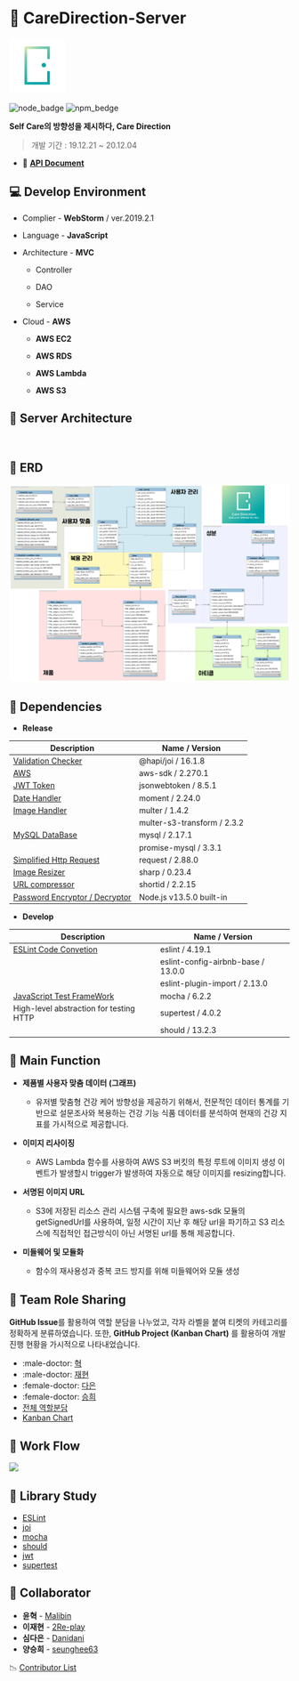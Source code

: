 # :pill: CareDirection-Server

<img src="resource/logo.png" width="100">

![node_badge](https://img.shields.io/badge/node-%3E%3D%208.0.0-green)
![npm_bedge](https://img.shields.io/badge/npm-v6.10.1-blue)

**Self Care의 방향성을 제시하다, Care Direction**

>개발 기간 : 19.12.21 ~ 20.12.04 

- :scroll: **[API Document](https://github.com/CareDirection/CareDirection-Server/wiki)**

  

## :computer: Develop Environment

- Complier - **WebStorm** / ver.2019.2.1

- Language - **JavaScript**

 - Architecture - **MVC**
   + Controller

   + DAO

   + Service

- Cloud - **AWS**
  + **AWS EC2**
  
  + **AWS RDS**
  
  + **AWS Lambda**
  
  + **AWS S3**
  
    

## :pushpin: Server Architecture

<img src="">



## :pushpin: ERD

<img src="resource/CareDirection_ERD.png">

## :pushpin: Dependencies

* **Release**

| Description                                                  | Name / Version              |
| ------------------------------------------------------------ | --------------------------- |
| [Validation Checker](https://hapi.dev/family/joi/)           | @hapi/joi / 16.1.8          |
| [AWS](https://docs.aws.amazon.com/sdk-for-javascript/v2/developer-guide/welcome.html) | aws-sdk / 2.270.1           |
| [JWT Token](https://www.npmjs.com/package/jsonwebtoken)      | jsonwebtoken / 8.5.1        |
| [Date Handler](https://momentjs.com/docs/)                   | moment / 2.24.0             |
| [Image Handler]()                                            | multer / 1.4.2              |
|                                                              | multer-s3-transform / 2.3.2 |
| [MySQL DataBase]()                                           | mysql / 2.17.1              |
|                                                              | promise-mysql / 3.3.1       |
| [Simplified Http Request](https://www.npmjs.com/package/request) | request / 2.88.0            |
| [Image Resizer](https://sharp.pixelplumbing.com/en/stable/)  | sharp / 0.23.4              |
| [URL compressor](https://www.npmjs.com/package/shortid)      | shortid / 2.2.15            |
|[Password Encryptor / Decryptor](https://nodejs.org/api/crypto.html)|Node.js v13.5.0 built-in|


* **Develop**

| Description                                       | Name / Version                     |
| ------------------------------------------------- | ---------------------------------- |
| [ESLint Code Convetion](https://eslint.org/)      | eslint / 4.19.1                    |
|                                                   | eslint-config-airbnb-base / 13.0.0 |
|                                                   | eslint-plugin-import / 2.13.0      |
| [JavaScript Test FrameWork](https://mochajs.org/) | mocha / 6.2.2                      |
| High-level abstraction for testing HTTP           | supertest / 4.0.2                  |
|                                                   | should / 13.2.3                    |



## :pushpin: Main Function

* **제품별 사용자 맞춤 데이터 (그래프)**
    * 유저별 맞춤형 건강 케어 방향성을 제공하기 위해서, 전문적인 데이터 통계를 기반으로 설문조사와 복용하는 건강 기능 식품 데이터를 분석하여 현재의 건강 지표를 가시적으로 제공합니다.
    
* **이미지 리사이징**
    * AWS Lambda 함수를 사용하여 AWS S3 버킷의 특정 루트에 이미지 생성 이벤트가 발생할시 trigger가 발생하여 자동으로 해당 이미지를 resizing합니다.

* **서명된 이미지 URL**
    * S3에 저장된 리소스 관리 시스템 구축에 필요한 aws-sdk 모듈의 getSignedUrl를 사용하여, 일정 시간이 지난 후 해당 url을 파기하고 S3 리소스에 직접적인 접근방식이 아닌 서명된 url를 통해 제공합니다.

* **미들웨어 및 모듈화**
    * 함수의 재사용성과 중복 코드 방지를 위해 미들웨어와 모듈 생성
    


## :pushpin: Team Role Sharing

**GitHub Issue**를 활용하여 역할 분담을 나누었고, 각자 라벨을 붙여 티켓의 카테고리를 정확하게 분류하였습니다. 
또한,  **GitHub Project (Kanban Chart)** 를 활용하여 개발 진행 현황을 가시적으로 나타내었습니다.

* :male-doctor: [혁](https://github.com/CareDirection/CareDirection-Server/issues?q=is%3Aissue+is%3Aclosed+label%3A%ED%98%81)
* :male-doctor: [재현](https://github.com/CareDirection/CareDirection-Server/issues?q=is%3Aissue+is%3Aclosed+label%3A%EC%9E%AC%ED%98%84)
* :female-doctor: [다은](https://github.com/CareDirection/CareDirection-Server/issues?q=is%3Aissue+is%3Aclosed+label%3A%EB%8B%A4%EC%9D%80)
* :female-doctor: [승희](https://github.com/CareDirection/CareDirection-Server/issues?q=is%3Aissue+is%3Aclosed+label%3A%EC%8A%B9%ED%9D%AC)
* [전체 역할분담](https://github.com/CareDirection/CareDirection-Server/issues?q=is%3Aissue+is%3Aclosed)
* [Kanban Chart](https://github.com/orgs/CareDirection/projects/1?card_filter_query=label%3Aserver)



## :pushpin: Work Flow
<img src="resource/workflow.png">




## :pushpin: Library Study

* [ESLint](./study/ESLint.md)
* [joi](./study/joi.md)
* [mocha](./study/mocha.md)
* [should](./study/should.md)
* [jwt](./study/jwt.md)
* [supertest](./study/supertest.md)




## :pushpin: Collaborator

* **윤혁** - [Malibin](https://github.com/nightmare73)
* **이재현** - [2Re-play](https://github.com/2Re-play)
* **심다은** - [Danidani](https://github.com/DaEunShim)
* **양승희** - [seunghee63](https://github.com/seunghee63)

:chart_with_downwards_trend: [Contributor List](https://github.com/CareDirection/CareDirection-Server/graphs/contributors)





